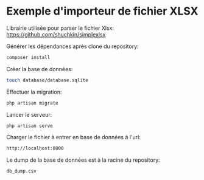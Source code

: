 
<h1>Exemple d'importeur de fichier XLSX</h1>

Librairie utilisée pour parser le fichier Xlsx: https://github.com/shuchkin/simplexlsx

Générer les dépendances après clone du repository:
```bash
composer install
```

Créer la base de données:
```bash
touch database/database.sqlite
```

Effectuer la migration:
```bash
php artisan migrate
```

Lancer le serveur:
```bash
php artisan serve
```

Charger le fichier à entrer en base de données à l'url:
```bash
http://localhost:8000
```

Le dump de la base de données est à la racine du repository:
```bash
db_dump.csv
```
